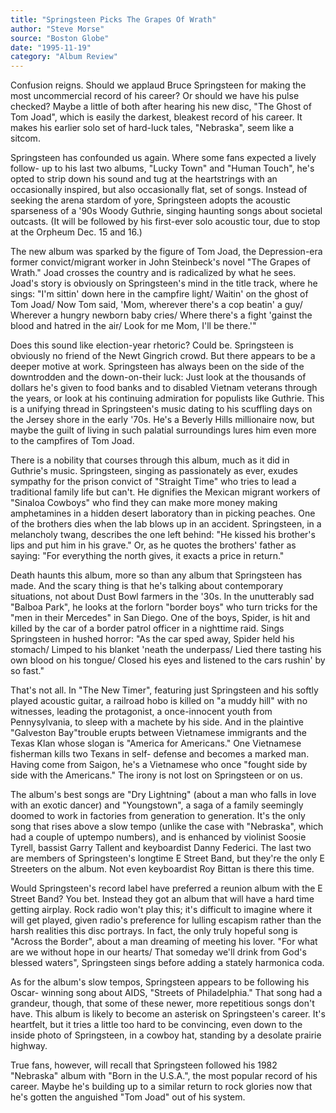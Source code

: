 ```yaml
---
title: "Springsteen Picks The Grapes Of Wrath"
author: "Steve Morse"
source: "Boston Globe"
date: "1995-11-19"
category: "Album Review"
---
```


Confusion reigns. Should we applaud Bruce Springsteen for making the most uncommercial record of his career? Or should we have his pulse checked? Maybe a little of both after hearing his new disc, "The Ghost of Tom Joad", which is easily the darkest, bleakest record of his career. It makes his earlier solo set of hard-luck tales, "Nebraska", seem like a sitcom.

Springsteen has confounded us again. Where some fans expected a lively follow- up to his last two albums, "Lucky Town" and "Human Touch", he's opted to strip down his sound and tug at the heartstrings with an occasionally inspired, but also occasionally flat, set of songs. Instead of seeking the arena stardom of yore, Springsteen adopts the acoustic sparseness of a '90s Woody Guthrie, singing haunting songs about societal outcasts. (It will be followed by his first-ever solo acoustic tour, due to stop at the Orpheum Dec. 15 and 16.)

The new album was sparked by the figure of Tom Joad, the Depression-era former convict/migrant worker in John Steinbeck's novel "The Grapes of Wrath." Joad crosses the country and is radicalized by what he sees. Joad's story is obviously on Springsteen's mind in the title track, where he sings: "I'm sittin' down here in the campfire light/ Waitin' on the ghost of Tom Joad/ Now Tom said, 'Mom, wherever there's a cop beatin' a guy/ Wherever a hungry newborn baby cries/ Where there's a fight 'gainst the blood and hatred in the air/ Look for me Mom, I'll be there.'"

Does this sound like election-year rhetoric? Could be. Springsteen is obviously no friend of the Newt Gingrich crowd. But there appears to be a deeper motive at work. Springsteen has always been on the side of the downtrodden and the down-on-their luck: Just look at the thousands of dollars he's given to food banks and to disabled Vietnam veterans through the years, or look at his continuing admiration for populists like Guthrie. This is a unifying thread in Springsteen's music dating to his scuffling days on the Jersey shore in the early '70s. He's a Beverly Hills millionaire now, but maybe the guilt of living in such palatial surroundings lures him even more to the campfires of Tom Joad.

There is a nobility that courses through this album, much as it did in Guthrie's music. Springsteen, singing as passionately as ever, exudes sympathy for the prison convict of "Straight Time" who tries to lead a traditional family life but can't. He dignifies the Mexican migrant workers of "Sinaloa Cowboys" who find they can make more money making amphetamines in a hidden desert laboratory than in picking peaches. One of the brothers dies when the lab blows up in an accident. Springsteen, in a melancholy twang, describes the one left behind: "He kissed his brother's lips and put him in his grave." Or, as he quotes the brothers' father as saying: "For everything the north gives, it exacts a price in return."

Death haunts this album, more so than any album that Springsteen has made. And the scary thing is that he's talking about contemporary situations, not about Dust Bowl farmers in the '30s. In the unutterably sad "Balboa Park", he looks at the forlorn "border boys" who turn tricks for the "men in their Mercedes" in San Diego. One of the boys, Spider, is hit and killed by the car of a border patrol officer in a nighttime raid. Sings Springsteen in hushed horror: "As the car sped away, Spider held his stomach/ Limped to his blanket 'neath the underpass/ Lied there tasting his own blood on his tongue/ Closed his eyes and listened to the cars rushin' by so fast."

That's not all. In "The New Timer", featuring just Springsteen and his softly played acoustic guitar, a railroad hobo is killed on "a muddy hill" with no witnesses, leading the protagonist, a once-innocent youth from Pennysylvania, to sleep with a machete by his side. And in the plaintive "Galveston Bay"trouble erupts between Vietnamese immigrants and the Texas Klan whose slogan is "America for Americans." One Vietnamese fisherman kills two Texans in self- defense and becomes a marked man. Having come from Saigon, he's a Vietnamese who once "fought side by side with the Americans." The irony is not lost on Springsteen or on us.

The album's best songs are "Dry Lightning" (about a man who falls in love with an exotic dancer) and "Youngstown", a saga of a family seemingly doomed to work in factories from generation to generation. It's the only song that rises above a slow tempo (unlike the case with "Nebraska", which had a couple of uptempo numbers), and is enhanced by violinist Soosie Tyrell, bassist Garry Tallent and keyboardist Danny Federici. The last two are members of Springsteen's longtime E Street Band, but they're the only E Streeters on the album. Not even keyboardist Roy Bittan is there this time.

Would Springsteen's record label have preferred a reunion album with the E Street Band? You bet. Instead they got an album that will have a hard time getting airplay. Rock radio won't play this; it's difficult to imagine where it will get played, given radio's preference for lulling escapism rather than the harsh realities this disc portrays. In fact, the only truly hopeful song is "Across the Border", about a man dreaming of meeting his lover. "For what are we without hope in our hearts/ That someday we'll drink from God's blessed waters", Springsteen sings before adding a stately harmonica coda.

As for the album's slow tempos, Springsteen appears to be following his Oscar- winning song about AIDS, "Streets of Philadelphia." That song had a grandeur, though, that some of these newer, more repetitious songs don't have. This album is likely to become an asterisk on Springsteen's career. It's heartfelt, but it tries a little too hard to be convincing, even down to the inside photo of Springsteen, in a cowboy hat, standing by a desolate prairie highway.

True fans, however, will recall that Springsteen followed his 1982 "Nebraska" album with "Born in the U.S.A.", the most popular record of his career. Maybe he's building up to a similar return to rock glories now that he's gotten the anguished "Tom Joad" out of his system.
